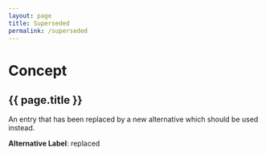 ```yaml
---
layout: page
title: Superseded
permalink: /superseded
---
```

# Concept

## {{ page.title }}

An entry that has been replaced by a new alternative which should be used instead.

**Alternative Label**: replaced

